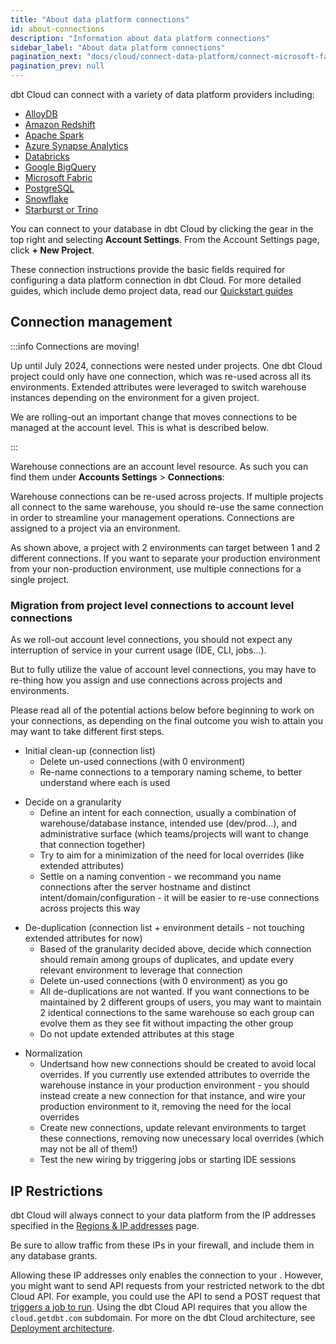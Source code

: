 ```yaml
---
title: "About data platform connections"
id: about-connections
description: "Information about data platform connections"
sidebar_label: "About data platform connections"
pagination_next: "docs/cloud/connect-data-platform/connect-microsoft-fabric"
pagination_prev: null
---
```

dbt Cloud can connect with a variety of data platform providers including: 
- [AlloyDB](/docs/cloud/connect-data-platform/connect-redshift-postgresql-alloydb) 
- [Amazon Redshift](/docs/cloud/connect-data-platform/connect-redshift-postgresql-alloydb) 
- [Apache Spark](/docs/cloud/connect-data-platform/connect-apache-spark)
- [Azure Synapse Analytics](/docs/cloud/connect-data-platform/connect-azure-synapse-analytics)
- [Databricks](/docs/cloud/connect-data-platform/connect-databricks) 
- [Google BigQuery](/docs/cloud/connect-data-platform/connect-bigquery)
- [Microsoft Fabric](/docs/cloud/connect-data-platform/connect-microsoft-fabric)
- [PostgreSQL](/docs/cloud/connect-data-platform/connect-redshift-postgresql-alloydb)
- [Snowflake](/docs/cloud/connect-data-platform/connect-snowflake)
- [Starburst or Trino](/docs/cloud/connect-data-platform/connect-starburst-trino)

You can connect to your database in dbt Cloud by clicking the gear in the top right and selecting **Account Settings**. From the Account Settings page, click **+ New Project**.

<Lightbox src="/img/docs/dbt-cloud/cloud-configuring-dbt-cloud/choose-a-connection.png" title="Choose a connection"/>

These connection instructions provide the basic fields required for configuring a data platform connection in dbt Cloud. For more detailed guides, which include demo project data, read our [Quickstart guides](https://docs.getdbt.com/guides)

## Connection management

:::info Connections are moving!

Up until July 2024, connections were nested under projects. One dbt Cloud project could only have one connection, which was re-used across all its environments. Extended attributes were leveraged to switch warehouse instances depending on the environment for a given project. 

<Lightbox src="/img/docs/dbt-cloud/cloud-configuring-dbt-cloud/connections-legacy-model.png" title="Previous connection model"/>

We are rolling-out an important change that moves connections to be managed at the account level. This is what is described below.

:::

Warehouse connections are an account level resource. As such you can find them under **Accounts Settings** > **Connections**:

<Lightbox src="/img/docs/dbt-cloud/cloud-configuring-dbt-cloud/connections-list.png" title="Connection list"/>

Warehouse connections can be re-used across projects. If multiple projects all connect to the same warehouse, you should re-use the same connection in order to streamline your management operations. Connections are assigned to a project via an environment. 

<Lightbox src="/img/docs/dbt-cloud/cloud-configuring-dbt-cloud/connections-new-model.png" title="Connection model"/>

As shown above, a project with 2 environments can target between 1 and 2 different connections. If you want to separate your production environment from your non-production environment, use multiple connections for a single project.

### Migration from project level connections to account level connections

As we roll-out account level connections, you should not expect any interruption of service in your current usage (IDE, CLI, jobs...).

But to fully utilize the value of account level connections, you may have to re-thing how you assign and use connections across projects and environments.

<Lightbox src="/img/docs/dbt-cloud/cloud-configuring-dbt-cloud/connections-post-rollout.png" title="Typical connection setup post rollout"/>

Please read all of the potential actions below before beginning to work on your connections, as depending on the final outcome you wish to attain you may want to take different first steps.

- Initial clean-up (connection list)
  - Delete un-used connections (with 0 environment)
  - Re-name connections to a temporary naming scheme, to better understand where each is used

<Lightbox src="/img/docs/dbt-cloud/cloud-configuring-dbt-cloud/connections-post-rollout-2.png" title="Post initial clean-up"/>

- Decide on a granularity 
  - Define an intent for each connection, usually a combination of warehouse/database instance, intended use (dev/prod…), and administrative surface (which teams/projects will want to change that connection together)
  - Try to aim for a minimization of the need for local overrides (like extended attributes)
  - Settle on a naming convention - we recommand you name connections after the server hostname and distinct intent/domain/configuration - it will be easier to re-use connections across projects this way

<Lightbox src="/img/docs/dbt-cloud/cloud-configuring-dbt-cloud/connections-post-rollout-3.png" title="Granularity determined"/>

- De-duplication (connection list + environment details - not touching extended attributes for now)
  - Based of the granularity decided above, decide which connection should remain among groups of duplicates, and update every relevant environment to leverage that connection
  - Delete un-used connections (with 0 environment) as you go
  - All de-duplications are not wanted. If you want connections to be maintained by 2 different groups of users, you may want to maintain 2 identical connections to the same warehouse so each group can evolve them as they see fit without impacting the other group
  - Do not update extended attributes at this stage

<Lightbox src="/img/docs/dbt-cloud/cloud-configuring-dbt-cloud/connections-post-rollout-4.png" title="Connections de-duplicated"/>

- Normalization
  - Undertsand how new connections should be created to avoid local overrides. If you currently use extended attributes to override the warehouse instance in your production environment - you should instead create a new connection for that instance, and wire your production environment to it, removing the need for the local overrides
  - Create new connections, update relevant environments to target these connections, removing now unecessary local overrides (which may not be all of them!)
  - Test the new wiring by triggering jobs or starting IDE sessions

<Lightbox src="/img/docs/dbt-cloud/cloud-configuring-dbt-cloud/connections-post-rollout-5.png" title="Connections normalized"/>

## IP Restrictions

dbt Cloud will always connect to your data platform from the IP addresses specified in the [Regions & IP addresses](/docs/cloud/about-cloud/access-regions-ip-addresses) page.

Be sure to allow traffic from these IPs in your firewall, and include them in any database grants.

Allowing these IP addresses only enables the connection to your <Term id="data-warehouse" />. However, you might want to send API requests from your restricted network to the dbt Cloud API.  For example, you could use the API to send a POST request that [triggers a job to run](https://docs.getdbt.com/dbt-cloud/api-v2-legacy#operation/triggerRun). Using the dbt Cloud API requires that you allow the `cloud.getdbt.com` subdomain. For more on the dbt Cloud architecture, see [Deployment architecture](/docs/cloud/about-cloud/architecture).
